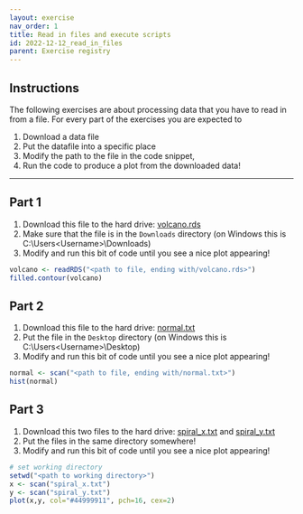 ```yaml
---
layout: exercise 
nav_order: 1
title: Read in files and execute scripts
id: 2022-12-12_read_in_files
parent: Exercise registry
---
```


## Instructions

The following exercises are about processing data that you have to read in from a file. For every part of the exercises you are expected to

1. Download a data file
2. Put the datafile into a specific place
2. Modify the path to the file in the code snippet, 
3. Run the code to produce a plot from the downloaded data!

* * *

## Part 1 

1. Download this file to the hard drive: [volcano.rds]({{site.url}}{{site.baseurl}}/download/volcano.rds)
2. Make sure that the file is in the `Downloads` directory (on Windows this is C:\Users\<Username>\Downloads)
3. Modify and run this bit of code until you see a nice plot appearing!

```R
volcano <- readRDS("<path to file, ending with/volcano.rds>")
filled.contour(volcano)
```


## Part 2 

1. Download this file to the hard drive: [normal.txt]({{site.url}}{{site.baseurl}}/download/normal.txt)
2. Put the file in the `Desktop` directory (on Windows this is C:\Users\<Username>\Desktop)
3. Modify and run this bit of code until you see a nice plot appearing!

```R
normal <- scan("<path to file, ending with/normal.txt>")
hist(normal)
```

## Part 3

1. Download this two files to the hard drive: [spiral_x.txt]({{site.url}}{{site.baseurl}}/download/spiral_x.txt) and [spiral_y.txt]({{site.url}}{{site.baseurl}}/download/spiral_x.txt)
2. Put the files in the same directory somewhere!
3. Modify and run this bit of code until you see a nice plot appearing!

```R
# set working directory
setwd("<path to working directory>")
x <- scan("spiral_x.txt")
y <- scan("spiral_y.txt")
plot(x,y, col="#44999911", pch=16, cex=2)
```
